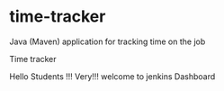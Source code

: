 # time-tracker
Java (Maven) application for tracking time on the job

Time tracker

Hello Students !!! Very!!! welcome to jenkins Dashboard
